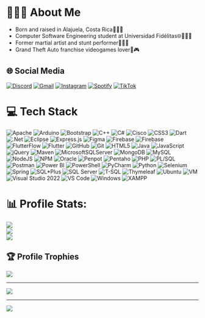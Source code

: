 # 🙋🏻‍♂️ About Me
- Born and raised in Alajuela, Costa Rica🌴👍🏻
- Computer Software Engineering student at Universidad Fidélitas🌐🧑🏻‍💻
- Former martial artist and stunt performer🥋🤸🏻
- Grand Theft Auto franchise videogames lover🚗🎮

## 🌐 Social Media
[![Discord](https://img.shields.io/badge/Discord-5865F2?style=for-the-badge&logo=discord&logoColor=white)](https://discord.com/users/Eneko_RAP) [![Gmail](https://img.shields.io/badge/Gmail-D14836?style=for-the-badge&logo=gmail&logoColor=white)](mailto:rodriguezfernandezcristopher@gmail.com) [![Instagram](https://img.shields.io/badge/Instagram-C13584?style=for-the-badge&logo=instagram&logoColor=white)](https://www.instagram.com/_crisrod09/) [![Spotify](https://img.shields.io/badge/Spotify-1DB954?style=for-the-badge&logo=spotify&logoColor=white)](https://open.spotify.com/user/bfa6nwo7uyqgtz2e2sdbstbuh?si=K3GuFDVxSmuP2A-gWtkOZQ&utm_source=copy-link ) [![TikTok](https://img.shields.io/badge/TikTok-000000?style=for-the-badge&logo=tiktok&logoColor=white)](https://www.tiktok.com/@_crodriguez09)

# 💻 Tech Stack
![Apache](https://img.shields.io/badge/apache-%23D42029.svg?style=for-the-badge&logo=apache&logoColor=white) ![Arduino](https://img.shields.io/badge/Arduino-00979D?style=for-the-badge&logo=arduino&logoColor=white) ![Bootstrap](https://img.shields.io/badge/Bootstrap-7952B3?style=for-the-badge&logo=bootstrap&logoColor=white) ![C++](https://img.shields.io/badge/C++-00599C?style=for-the-badge&logo=c%2b%2b&logoColor=white) ![C#](https://img.shields.io/badge/c%23-%23239120.svg?style=for-the-badge&logo=csharp&logoColor=white) ![Cisco](https://img.shields.io/badge/Cisco-1D4785?style=for-the-badge&logo=cisco&logoColor=white) ![CSS3](https://img.shields.io/badge/css3-%231572B6.svg?style=for-the-badge&logo=css3&logoColor=white) ![Dart](https://img.shields.io/badge/Dart-0175C2?style=for-the-badge&logo=dart&logoColor=white) ![.Net](https://img.shields.io/badge/.NET-5C2D91?style=for-the-badge&logo=.net&logoColor=white) ![Eclipse](https://img.shields.io/badge/Eclipse-2C2255?style=for-the-badge&logo=eclipse&logoColor=white) ![Express.js](https://img.shields.io/badge/Express.js-000000?style=for-the-badge&logo=express&logoColor=white) ![Figma](https://img.shields.io/badge/figma-%23F24E1E.svg?style=for-the-badge&logo=figma&logoColor=white) ![Firebase](https://img.shields.io/badge/firebase-%23039BE5.svg?style=for-the-badge&logo=firebase) ![Firebase](https://img.shields.io/badge/firebase-a08021?style=for-the-badge&logo=firebase&logoColor=ffcd34) ![FlutterFlow](https://img.shields.io/badge/FlutterFlow-17A3D1?style=for-the-badge&logo=flutter&logoColor=white) ![Flutter](https://img.shields.io/badge/Flutter-02569B?style=for-the-badge&logo=flutter&logoColor=white) ![GitHub](https://img.shields.io/badge/github-%23121011.svg?style=for-the-badge&logo=github&logoColor=white) ![Git](https://img.shields.io/badge/git-%23F05033.svg?style=for-the-badge&logo=git&logoColor=white) ![HTML5](https://img.shields.io/badge/html5-%23E34F26.svg?style=for-the-badge&logo=html5&logoColor=white) ![Java](https://img.shields.io/badge/java-%23ED8B00.svg?style=for-the-badge&logo=openjdk&logoColor=white) ![JavaScript](https://img.shields.io/badge/javascript-%23323330.svg?style=for-the-badge&logo=javascript&logoColor=%23F7DF1E) ![jQuery](https://img.shields.io/badge/jquery-%230769AD.svg?style=for-the-badge&logo=jquery&logoColor=white) ![Maven](https://img.shields.io/badge/Maven-C71A36?style=for-the-badge&logo=apache-maven&logoColor=white) ![MicrosoftSQLServer](https://img.shields.io/badge/Microsoft%20SQL%20Server-CC2927?style=for-the-badge&logo=microsoft%20sql%20server&logoColor=white) ![MongoDB](https://img.shields.io/badge/MongoDB-%234ea94b.svg?style=for-the-badge&logo=mongodb&logoColor=white) ![MySQL](https://img.shields.io/badge/mysql-4479A1.svg?style=for-the-badge&logo=mysql&logoColor=white) ![NodeJS](https://img.shields.io/badge/node.js-6DA55F?style=for-the-badge&logo=node.js&logoColor=white) ![NPM](https://img.shields.io/badge/NPM-%23CB3837.svg?style=for-the-badge&logo=npm&logoColor=white) ![Oracle](https://img.shields.io/badge/Oracle-F80000?style=for-the-badge&logo=oracle&logoColor=white) ![Penpot](https://img.shields.io/badge/Penpot-0277BD?style=for-the-badge&logo=penpot&logoColor=white) ![Pentaho](https://img.shields.io/badge/Pentaho-005095?style=for-the-badge&logo=pentaho&logoColor=white) ![PHP](https://img.shields.io/badge/php-%23777BB4.svg?style=for-the-badge&logo=php&logoColor=white) ![PL/SQL](https://img.shields.io/badge/PL%2FSQL-F80000?style=for-the-badge&logo=oracle&logoColor=white) ![Postman](https://img.shields.io/badge/Postman-FF6C37?style=for-the-badge&logo=postman&logoColor=white) ![Power BI](https://img.shields.io/badge/Power%20BI-F2C811?style=for-the-badge&logo=power-bi&logoColor=white) ![PowerShell](https://img.shields.io/badge/PowerShell-5391FE?style=for-the-badge&logo=powershell&logoColor=white) ![PyCharm](https://img.shields.io/badge/PyCharm-000000?style=for-the-badge&logo=pycharm&logoColor=white) ![Python](https://img.shields.io/badge/python-3670A0?style=for-the-badge&logo=python&logoColor=ffdd54) ![Selenium](https://img.shields.io/badge/Selenium-43B02A?style=for-the-badge&logo=selenium&logoColor=white) ![Spring](https://img.shields.io/badge/spring-%236DB33F.svg?style=for-the-badge&logo=spring&logoColor=white) ![SQL*Plus](https://img.shields.io/badge/SQL%2B%2B-003B57?style=for-the-badge&logo=oracle&logoColor=white) ![SQL Server](https://img.shields.io/badge/SQL%20Server-CC2927?style=for-the-badge&logo=microsoft-sql-server&logoColor=white) ![T-SQL](https://img.shields.io/badge/T%2DSQL-CC2927?style=for-the-badge&logo=microsoft-sql-server&logoColor=white) ![Thymeleaf](https://img.shields.io/badge/Thymeleaf-005F0F?style=for-the-badge&logo=thymeleaf&logoColor=white) ![Ubuntu](https://img.shields.io/badge/Ubuntu-E95420?style=for-the-badge&logo=ubuntu&logoColor=white) ![VM](https://img.shields.io/badge/VM-5D4D7A?style=for-the-badge&logo=virtualbox&logoColor=white) ![Visual Studio 2022](https://img.shields.io/badge/Visual%20Studio%202022-5C2D91?style=for-the-badge&logo=visual-studio&logoColor=white) ![VS Code](https://img.shields.io/badge/VS%20Code-007ACC?style=for-the-badge&logo=visual-studio-code&logoColor=white) ![Windows](https://img.shields.io/badge/Windows-0078D6?style=for-the-badge&logo=windows&logoColor=white) ![XAMPP](https://img.shields.io/badge/XAMPP-FB7A24?style=for-the-badge&logo=xampp&logoColor=white)

# 📊 Profile Stats:
![](https://github-readme-stats.vercel.app/api?username=EnekoRAP&theme=dark&hide_border=false&include_all_commits=false&count_private=false)<br>
![](https://github-readme-streak-stats.herokuapp.com/?user=EnekoRAP&theme=dark&hide_border=false)<br>
![](https://github-readme-stats.vercel.app/api/top-langs/?username=EnekoRAP&theme=dark&hide_border=false&include_all_commits=false&count_private=false&layout=compact)

## 🏆 Profile Trophies
![](https://github-profile-trophy.vercel.app/?username=EnekoRAP&theme=dark&no-frame=false&no-bg=true&margin-w=4)

---
[![](https://visitcount.itsvg.in/api?id=EnekoRAP&icon=0&color=0)](https://visitcount.itsvg.in)

---
[![](https://visitcount.itsvg.in/api?id=EnekoRAP&icon=0&color=0)](https://visitcount.itsvg.in)
